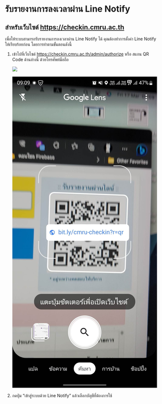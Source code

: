 # รับรายงานการลงเวลาผ่าน Line Notify

## สำหรับเว็บไซต์ https://checkin.cmru.ac.th

เพื่อให้ระบบสามารถรับรายงานการลงเวลาผ่าน Line Notify ได้ คุณต้องทำการตั้งค่า Line Notify ให้เรียบร้อยก่อน โดยการทำตามขั้นตอนดังนี้

1. เข้าไปที่เว็บไซต์ https://checkin.cmru.ac.th/admin/authorize หรือ สแกน QR Code ด้านล่างนี้ ด้วยโทรศัพท์มือถือ

   ![](https://checkin.cmru.ac.th/assets/images/qrcode-line.png)

   ![](https://raw.githubusercontent.com/silkyland/cmru-manual/main/assets/scan.jpg)

2. กดปุ่ม “เข้าสู่ระบบด้วย Line Notify” แล้วเลือกบัญชีที่ต้องการใช้
